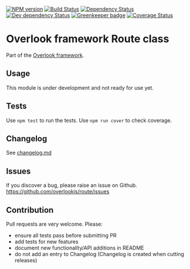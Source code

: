 [![NPM version](https://img.shields.io/npm/v/@overlook/route.svg)](https://www.npmjs.com/package/@overlook/route)
[![Build Status](https://img.shields.io/travis/overlookjs/route/master.svg)](http://travis-ci.org/overlookjs/route)
[![Dependency Status](https://img.shields.io/david/overlookjs/route.svg)](https://david-dm.org/overlookjs/route)
[![Dev dependency Status](https://img.shields.io/david/dev/overlookjs/route.svg)](https://david-dm.org/overlookjs/route)
[![Greenkeeper badge](https://badges.greenkeeper.io/overlookjs/route.svg)](https://greenkeeper.io/)
[![Coverage Status](https://img.shields.io/coveralls/overlookjs/route/master.svg)](https://coveralls.io/r/overlookjs/route)

# Overlook framework Route class

Part of the [Overlook framework](https://overlookjs.github.io/).

## Usage

This module is under development and not ready for use yet.

## Tests

Use `npm test` to run the tests. Use `npm run cover` to check coverage.

## Changelog

See [changelog.md](https://github.com/overlookjs/route/blob/master/changelog.md)

## Issues

If you discover a bug, please raise an issue on Github. https://github.com/overlookjs/route/issues

## Contribution

Pull requests are very welcome. Please:

* ensure all tests pass before submitting PR
* add tests for new features
* document new functionality/API additions in README
* do not add an entry to Changelog (Changelog is created when cutting releases)
